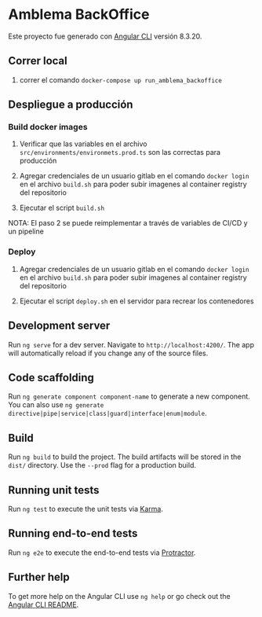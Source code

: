 # Amblema BackOffice

Este proyecto fue generado con [Angular CLI](https://github.com/angular/angular-cli) versión 8.3.20.

## Correr local  
1. correr el comando `docker-compose up run_amblema_backoffice`  

## Despliegue a producción

### Build docker images

1. Verificar que las variables en el archivo `src/environments/environmets.prod.ts` son las correctas para producción

2. Agregar credenciales de un usuario gitlab en el comando `docker login` en el archivo `build.sh` para poder subir imagenes al container registry del repositorio

3. Ejecutar el script `build.sh`

  NOTA: El paso 2 se puede reimplementar a través de variables de CI/CD y un pipeline

### Deploy

1. Agregar credenciales de un usuario gitlab en el comando `docker login` en el archivo `build.sh` para poder subir imagenes al container registry del repositorio

2. Ejecutar el script `deploy.sh` en el servidor para recrear los contenedores

## Development server

Run `ng serve` for a dev server. Navigate to `http://localhost:4200/`. The app will automatically reload if you change any of the source files.

## Code scaffolding

Run `ng generate component component-name` to generate a new component. You can also use `ng generate directive|pipe|service|class|guard|interface|enum|module`.

## Build

Run `ng build` to build the project. The build artifacts will be stored in the `dist/` directory. Use the `--prod` flag for a production build.

## Running unit tests

Run `ng test` to execute the unit tests via [Karma](https://karma-runner.github.io).

## Running end-to-end tests

Run `ng e2e` to execute the end-to-end tests via [Protractor](http://www.protractortest.org/).

## Further help

To get more help on the Angular CLI use `ng help` or go check out the [Angular CLI README](https://github.com/angular/angular-cli/blob/master/README.md).

